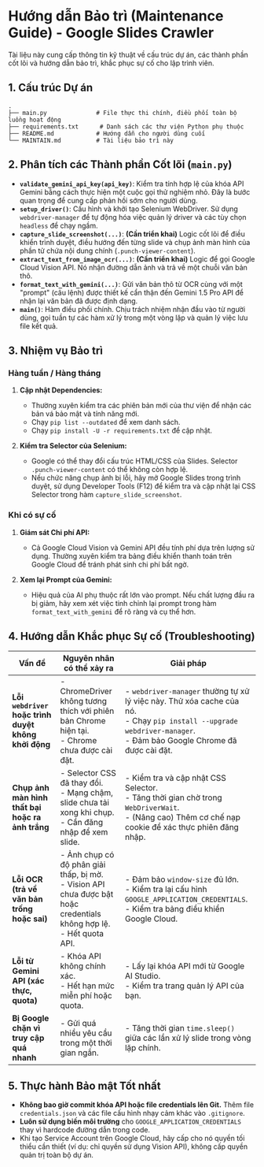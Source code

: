 # Hướng dẫn Bảo trì (Maintenance Guide) - Google Slides Crawler

Tài liệu này cung cấp thông tin kỹ thuật về cấu trúc dự án, các thành phần cốt lõi và hướng dẫn bảo trì, khắc phục sự cố cho lập trình viên.

## 1. Cấu trúc Dự án

```
.
├── main.py              # File thực thi chính, điều phối toàn bộ luồng hoạt động
├── requirements.txt      # Danh sách các thư viện Python phụ thuộc
├── README.md            # Hướng dẫn cho người dùng cuối
└── MAINTAIN.md          # Tài liệu bảo trì này
```

## 2. Phân tích các Thành phần Cốt lõi (`main.py`)

-   **`validate_gemini_api_key(api_key)`**: Kiểm tra tính hợp lệ của khóa API Gemini bằng cách thực hiện một cuộc gọi thử nghiệm nhỏ. Đây là bước quan trọng để cung cấp phản hồi sớm cho người dùng.
-   **`setup_driver()`**: Cấu hình và khởi tạo Selenium WebDriver. Sử dụng `webdriver-manager` để tự động hóa việc quản lý driver và các tùy chọn `headless` để chạy ngầm.
-   **`capture_slide_screenshot(...)`**: **(Cần triển khai)** Logic cốt lõi để điều khiển trình duyệt, điều hướng đến từng slide và chụp ảnh màn hình của phần tử chứa nội dung chính (`.punch-viewer-content`).
-   **`extract_text_from_image_ocr(...)`**: **(Cần triển khai)** Logic để gọi Google Cloud Vision API. Nó nhận đường dẫn ảnh và trả về một chuỗi văn bản thô.
-   **`format_text_with_gemini(...)`**: Gửi văn bản thô từ OCR cùng với một "prompt" (câu lệnh) được thiết kế cẩn thận đến Gemini 1.5 Pro API để nhận lại văn bản đã được định dạng.
-   **`main()`**: Hàm điều phối chính. Chịu trách nhiệm nhận đầu vào từ người dùng, gọi tuần tự các hàm xử lý trong một vòng lặp và quản lý việc lưu file kết quả.

## 3. Nhiệm vụ Bảo trì

### Hàng tuần / Hàng tháng

1.  **Cập nhật Dependencies:**
    - Thường xuyên kiểm tra các phiên bản mới của thư viện để nhận các bản vá bảo mật và tính năng mới.
    - Chạy `pip list --outdated` để xem danh sách.
    - Chạy `pip install -U -r requirements.txt` để cập nhật.

2.  **Kiểm tra Selector của Selenium:**
    - Google có thể thay đổi cấu trúc HTML/CSS của Slides. Selector `.punch-viewer-content` có thể không còn hợp lệ.
    - Nếu chức năng chụp ảnh bị lỗi, hãy mở Google Slides trong trình duyệt, sử dụng Developer Tools (F12) để kiểm tra và cập nhật lại CSS Selector trong hàm `capture_slide_screenshot`.

### Khi có sự cố

1.  **Giám sát Chi phí API:**
    - Cả Google Cloud Vision và Gemini API đều tính phí dựa trên lượng sử dụng. Thường xuyên kiểm tra bảng điều khiển thanh toán trên Google Cloud để tránh phát sinh chi phí bất ngờ.

2.  **Xem lại Prompt của Gemini:**
    - Hiệu quả của AI phụ thuộc rất lớn vào prompt. Nếu chất lượng đầu ra bị giảm, hãy xem xét việc tinh chỉnh lại prompt trong hàm `format_text_with_gemini` để rõ ràng và cụ thể hơn.

## 4. Hướng dẫn Khắc phục Sự cố (Troubleshooting)

| Vấn đề                                           | Nguyên nhân có thể xảy ra                                                                                             | Giải pháp                                                                                                                                                             |
| ------------------------------------------------ | -------------------------------------------------------------------------------------------------------------------- | --------------------------------------------------------------------------------------------------------------------------------------------------------------------- |
| **Lỗi `webdriver` hoặc trình duyệt không khởi động** | - ChromeDriver không tương thích với phiên bản Chrome hiện tại.<br>- Chrome chưa được cài đặt.                       | - `webdriver-manager` thường tự xử lý việc này. Thử xóa cache của nó.<br>- Chạy `pip install --upgrade webdriver-manager`. <br>- Đảm bảo Google Chrome đã được cài đặt. |
| **Chụp ảnh màn hình thất bại hoặc ra ảnh trắng**     | - Selector CSS đã thay đổi.<br>- Mạng chậm, slide chưa tải xong khi chụp.<br>- Cần đăng nhập để xem slide.             | - Kiểm tra và cập nhật CSS Selector.<br>- Tăng thời gian chờ trong `WebDriverWait`. <br>- (Nâng cao) Thêm cơ chế nạp cookie để xác thực phiên đăng nhập.         |
| **Lỗi OCR (trả về văn bản trống hoặc sai)**        | - Ảnh chụp có độ phân giải thấp, bị mờ.<br>- Vision API chưa được bật hoặc credentials không hợp lệ. <br>- Hết quota API. | - Đảm bảo `window-size` đủ lớn.<br>- Kiểm tra lại cấu hình `GOOGLE_APPLICATION_CREDENTIALS`.<br>- Kiểm tra bảng điều khiển Google Cloud.                                 |
| **Lỗi từ Gemini API (xác thực, quota)**          | - Khóa API không chính xác.<br>- Hết hạn mức miễn phí hoặc quota.                                                      | - Lấy lại khóa API mới từ Google AI Studio.<br>- Kiểm tra trang quản lý API của bạn.                                                                                   |
| **Bị Google chặn vì truy cập quá nhanh**          | - Gửi quá nhiều yêu cầu trong một thời gian ngắn.                                                                     | - Tăng thời gian `time.sleep()` giữa các lần xử lý slide trong vòng lặp chính.                                                                                         |

## 5. Thực hành Bảo mật Tốt nhất

-   **Không bao giờ commit khóa API hoặc file credentials lên Git.** Thêm file `credentials.json` và các file cấu hình nhạy cảm khác vào `.gitignore`.
-   **Luôn sử dụng biến môi trường** cho `GOOGLE_APPLICATION_CREDENTIALS` thay vì hardcode đường dẫn trong code.
-   Khi tạo Service Account trên Google Cloud, hãy cấp cho nó quyền tối thiểu cần thiết (ví dụ: chỉ quyền sử dụng Vision API), không cấp quyền quản trị toàn bộ dự án.